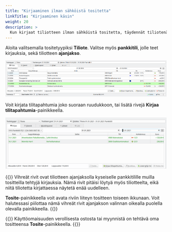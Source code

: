 ```yaml
---
title: "Kirjaaminen ilman sähköistä tositetta"
linkTitle: "Kirjaaminen käsin"
weight: 20
description: >
  Kun kirjaat tiliotteen ilman sähköistä tositetta, täydennät tiliotenäkymään kaikki tiliotteen rivit ja lopulta varmistat, että näkymä täsmää tiliotteen kanssa.
---
```


Aloita valitsemalla tositetyypiksi **Tiliote**. Valitse myös **pankkitili**, jolle teet kirjauksia, sekä tiliotteen **ajanjakso**.

![](/img/fi/kirjaus/tiliote/riveille.png)

Voit kirjata tilitapahtumia joko suoraan ruudukkoon, tai lisätä rivejä **Kirjaa tilitapahtumia**-painikkeella.

![](/img/fi/kirjaus/tiliote/ahven2.png)

{{<alert title="Vihreät rivit">}}
Vihreät rivit ovat tiliotteen ajanjaksolla kyseiselle pankkitilille muilla tositteilla tehtyjä kirjauksia. Nämä rivit pitäisi löytyä myös tiliotteelta, eikä niitä tiliotetta kirjattaessa näytetä enää uudelleen.

**Tosite**-painikkeella voit avata riviin liiteyn tositteen toiseen ikkunaan. Voit halutessasi piilottaa nämä vihreät rivit ajanjakson valinnan oikealla puolella olevalla painikkeella.
{{</alert>}}

{{<alert title="Menojäännöspoistettavat hankinnat">}}
Käyttöomaisuuden verollisesta ostosta tai myynnistä on tehtävä oma tositteensa **Tosite**-painikkeella.
{{</alert>}}